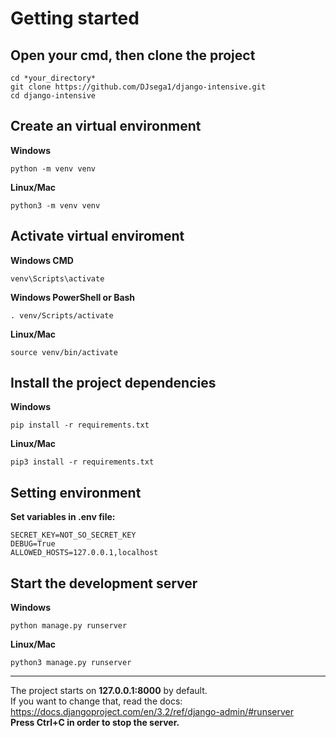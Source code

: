# Getting started
## Open your cmd, then clone the project
```
cd *your_directory*
git clone https://github.com/DJsega1/django-intensive.git
cd django-intensive
```  
## Create an virtual environment
**Windows**
```
python -m venv venv
```
**Linux/Mac**
```
python3 -m venv venv
```
  
## Activate virtual enviroment
**Windows CMD**
```
venv\Scripts\activate
```
**Windows PowerShell or Bash**
```
. venv/Scripts/activate
```
**Linux/Mac**
```
source venv/bin/activate
```

## Install the project dependencies
**Windows**
```
pip install -r requirements.txt
```
**Linux/Mac**
```
pip3 install -r requirements.txt
```
## Setting environment
**Set variables in .env file:**
```
SECRET_KEY=NOT_SO_SECRET_KEY
DEBUG=True
ALLOWED_HOSTS=127.0.0.1,localhost
```
## Start the development server
**Windows**
```
python manage.py runserver
```  
**Linux/Mac**
```
python3 manage.py runserver
```
___
The project starts on **127.0.0.1:8000** by default.  
If you want to change that, read the docs:  
https://docs.djangoproject.com/en/3.2/ref/django-admin/#runserver  
**Press Ctrl+C in order to stop the server.**
